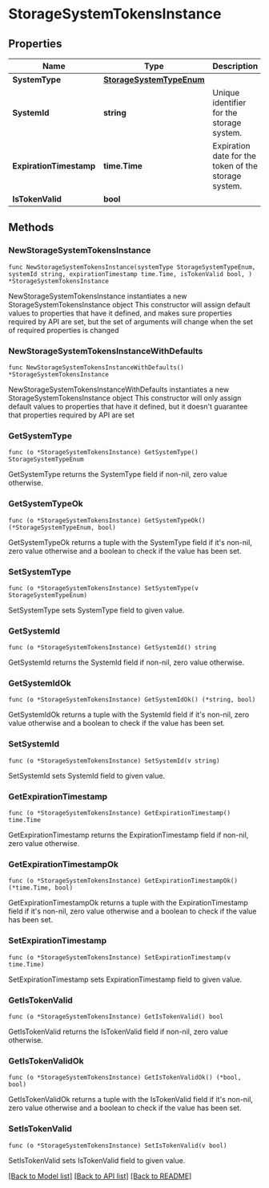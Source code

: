 # StorageSystemTokensInstance

## Properties

Name | Type | Description | Notes
------------ | ------------- | ------------- | -------------
**SystemType** | [**StorageSystemTypeEnum**](StorageSystemTypeEnum.md) |  | 
**SystemId** | **string** | Unique identifier for the storage system. | 
**ExpirationTimestamp** | **time.Time** | Expiration date for the token of the storage system. | 
**IsTokenValid** | **bool** |  | 

## Methods

### NewStorageSystemTokensInstance

`func NewStorageSystemTokensInstance(systemType StorageSystemTypeEnum, systemId string, expirationTimestamp time.Time, isTokenValid bool, ) *StorageSystemTokensInstance`

NewStorageSystemTokensInstance instantiates a new StorageSystemTokensInstance object
This constructor will assign default values to properties that have it defined,
and makes sure properties required by API are set, but the set of arguments
will change when the set of required properties is changed

### NewStorageSystemTokensInstanceWithDefaults

`func NewStorageSystemTokensInstanceWithDefaults() *StorageSystemTokensInstance`

NewStorageSystemTokensInstanceWithDefaults instantiates a new StorageSystemTokensInstance object
This constructor will only assign default values to properties that have it defined,
but it doesn't guarantee that properties required by API are set

### GetSystemType

`func (o *StorageSystemTokensInstance) GetSystemType() StorageSystemTypeEnum`

GetSystemType returns the SystemType field if non-nil, zero value otherwise.

### GetSystemTypeOk

`func (o *StorageSystemTokensInstance) GetSystemTypeOk() (*StorageSystemTypeEnum, bool)`

GetSystemTypeOk returns a tuple with the SystemType field if it's non-nil, zero value otherwise
and a boolean to check if the value has been set.

### SetSystemType

`func (o *StorageSystemTokensInstance) SetSystemType(v StorageSystemTypeEnum)`

SetSystemType sets SystemType field to given value.


### GetSystemId

`func (o *StorageSystemTokensInstance) GetSystemId() string`

GetSystemId returns the SystemId field if non-nil, zero value otherwise.

### GetSystemIdOk

`func (o *StorageSystemTokensInstance) GetSystemIdOk() (*string, bool)`

GetSystemIdOk returns a tuple with the SystemId field if it's non-nil, zero value otherwise
and a boolean to check if the value has been set.

### SetSystemId

`func (o *StorageSystemTokensInstance) SetSystemId(v string)`

SetSystemId sets SystemId field to given value.


### GetExpirationTimestamp

`func (o *StorageSystemTokensInstance) GetExpirationTimestamp() time.Time`

GetExpirationTimestamp returns the ExpirationTimestamp field if non-nil, zero value otherwise.

### GetExpirationTimestampOk

`func (o *StorageSystemTokensInstance) GetExpirationTimestampOk() (*time.Time, bool)`

GetExpirationTimestampOk returns a tuple with the ExpirationTimestamp field if it's non-nil, zero value otherwise
and a boolean to check if the value has been set.

### SetExpirationTimestamp

`func (o *StorageSystemTokensInstance) SetExpirationTimestamp(v time.Time)`

SetExpirationTimestamp sets ExpirationTimestamp field to given value.


### GetIsTokenValid

`func (o *StorageSystemTokensInstance) GetIsTokenValid() bool`

GetIsTokenValid returns the IsTokenValid field if non-nil, zero value otherwise.

### GetIsTokenValidOk

`func (o *StorageSystemTokensInstance) GetIsTokenValidOk() (*bool, bool)`

GetIsTokenValidOk returns a tuple with the IsTokenValid field if it's non-nil, zero value otherwise
and a boolean to check if the value has been set.

### SetIsTokenValid

`func (o *StorageSystemTokensInstance) SetIsTokenValid(v bool)`

SetIsTokenValid sets IsTokenValid field to given value.



[[Back to Model list]](../README.md#documentation-for-models) [[Back to API list]](../README.md#documentation-for-api-endpoints) [[Back to README]](../README.md)


